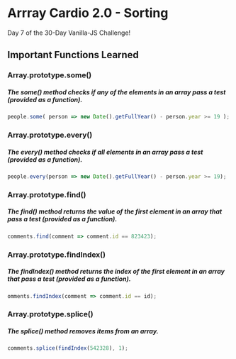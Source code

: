 # Arrray Cardio 2.0 - Sorting
Day 7 of the 30-Day Vanilla-JS Challenge!

## Important Functions Learned
### Array.prototype.some()
##### The some() method checks if *any* of the elements in an array pass a test (provided as a function).
```javascript
people.some( person => new Date().getFullYear() - person.year >= 19 );
```
### Array.prototype.every()
##### The every() method checks if *all* elements in an array pass a test (provided as a function).
```javascript
people.every(person => new Date().getFullYear() - person.year >= 19);
```
### Array.prototype.find()
##### The find() method returns the value of the *first* element in an array that pass a test (provided as a function).
```javascript
comments.find(comment => comment.id == 823423);
```
### Array.prototype.findIndex()
##### The findIndex() method returns the index of the first element in an array that pass a test (provided as a function).
```javascript
omments.findIndex(comment => comment.id == id);
```
### Array.prototype.splice()
##### The splice() method removes items from an array.
```javascript
comments.splice(findIndex(542328), 1);
```

